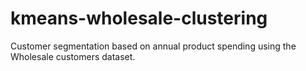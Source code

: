 # kmeans-wholesale-clustering
Customer segmentation based on annual product spending using the Wholesale customers dataset.
